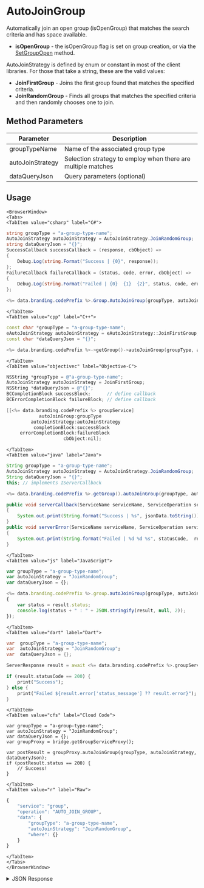 # AutoJoinGroup

Automatically join an open group (isOpenGroup) that matches the search criteria and has space available.

- **isOpenGroup** - the isOpenGroup flag is set on group creation, or via the [SetGroupOpen](/api/capi/group/setgroupopen) method.

AutoJoinStrategy is defined by enum or constant in most of the client libraries.  For those that take a string, these are the valid values:

- **JoinFirstGroup** - Joins the first group found that matches the specified criteria.
- **JoinRandomGroup** - Finds all groups that matches the specified criteria and then randomly chooses one to join.

<PartialServop service_name="group" operation_name="AUTO_JOIN_GROUP" />

## Method Parameters
Parameter | Description
--------- | -----------
groupTypeName | Name of the associated group type
autoJoinStrategy | Selection strategy to employ when there are multiple matches
dataQueryJson | Query parameters (optional)

## Usage

```mdx-code-block
<BrowserWindow>
<Tabs>
<TabItem value="csharp" label="C#">
```

```csharp
string groupType = "a-group-type-name";
AutoJoinStrategy autoJoinStrategy = AutoJoinStrategy.JoinRandomGroup;
string dataQueryJson = "{}";
SuccessCallback successCallback = (response, cbObject) =>
{
    Debug.Log(string.Format("Success | {0}", response));
};
FailureCallback failureCallback = (status, code, error, cbObject) =>
{
    Debug.Log(string.Format("Failed | {0}  {1}  {2}", status, code, error));
};

<%= data.branding.codePrefix %>.Group.AutoJoinGroup(groupType, autoJoinStrategy, dataQueryJson, successCallback, failureCallback);
```

```mdx-code-block
</TabItem>
<TabItem value="cpp" label="C++">
```

```cpp
const char *groupType = "a-group-type-name";
eAutoJoinStrategy autoJoinStrategy = eAutoJoinStrategy::JoinFirstGroup;
const char *dataQueryJson = "{}";

<%= data.branding.codePrefix %>->getGroup()->autoJoinGroup(groupType, autoJoinStrategy, dataQueryJson, this);
```

```mdx-code-block
</TabItem>
<TabItem value="objectivec" label="Objective-C">
```

```objectivec
NSString *groupType = @"a-group-type-name";
AutoJoinStrategy autoJoinStrategy = JoinFirstGroup;
NSString *dataQueryJson = @"{}";
BCCompletionBlock successBlock;      // define callback
BCErrorCompletionBlock failureBlock; // define callback

[[<%= data.branding.codePrefix %> groupService]
            autoJoinGroup:groupType
         autoJoinStrategy:autoJoinStrategy
          completionBlock:successBlock
     errorCompletionBlock:failureBlock
		             cbObject:nil];
```

```mdx-code-block
</TabItem>
<TabItem value="java" label="Java">
```

```java
String groupType = "a-group-type-name";
AutoJoinStrategy autoJoinStrategy = AutoJoinStrategy.JoinRandomGroup;
String dataQueryJson = "{}";
this; // implements IServerCallback

<%= data.branding.codePrefix %>.getGroup().autoJoinGroup(groupType, autoJoinStrategy, dataQueryJson, this);

public void serverCallback(ServiceName serviceName, ServiceOperation serviceOperation, JSONObject jsonData)
{
    System.out.print(String.format("Success | %s", jsonData.toString()));
}
public void serverError(ServiceName serviceName, ServiceOperation serviceOperation, int statusCode, int reasonCode, String jsonError)
{
    System.out.print(String.format("Failed | %d %d %s", statusCode,  reasonCode, jsonError.toString()));
}
```

```mdx-code-block
</TabItem>
<TabItem value="js" label="JavaScript">
```

```javascript
var groupType = "a-group-type-name";
var autoJoinStrategy = "JoinRandomGroup";
var dataQueryJson = {};

<%= data.branding.codePrefix %>.group.autoJoinGroup(groupType, autoJoinStrategy, dataQueryJson, result =>
{
	var status = result.status;
	console.log(status + " : " + JSON.stringify(result, null, 2));
});
```

```mdx-code-block
</TabItem>
<TabItem value="dart" label="Dart">
```

```dart
var  groupType = "a-group-type-name";
var  autoJoinStrategy = "JoinRandomGroup";
var  dataQueryJson = {};

ServerResponse result = await <%= data.branding.codePrefix %>.groupService.autoJoinGroup(groupType:groupType, autoJoinStrategy:autoJoinStrategy, dataQueryJson:dataQueryJson);

if (result.statusCode == 200) {
    print("Success");
} else {
    print("Failed ${result.error['status_message'] ?? result.error}");
}
```

```mdx-code-block
</TabItem>
<TabItem value="cfs" label="Cloud Code">
```

```cfscript
var groupType = "a-group-type-name";
var autoJoinStrategy = "JoinRandomGroup";
var dataQueryJson = {};
var groupProxy = bridge.getGroupServiceProxy();

var postResult = groupProxy.autoJoinGroup(groupType, autoJoinStrategy, dataQueryJson);
if (postResult.status == 200) {
    // Success!
}
```

```mdx-code-block
</TabItem>
<TabItem value="r" label="Raw">
```

```r
{
	"service": "group",
	"operation": "AUTO_JOIN_GROUP",
	"data": {
		"groupType": "a-group-type-name",
		"autoJoinStrategy": "JoinRandomGroup",
		"where": {}
	}
}
```

```mdx-code-block
</TabItem>
</Tabs>
</BrowserWindow>
```

<details>
<summary>JSON Response</summary>

```json
{
    "status": 200,
    "data": {
        "gameId": "20595",
        "groupId": "fee55a37-5e86-43e8-942e-06bcbe1b701e",
        "ownerId": "ee8cad26-16f2-4ef8-9045-3aab84ce6362",
        "name": "group-1",
        "groupType": "test2",
        "createdAt": 1462223553243,
        "updatedAt": 1462223553243,
        "members": {
            "ee8cad26-16f2-4ef8-9045-3aab84ce6362": {
                "role": "OWNER",
                "attributes": {}
            },
            "295c510f-507f-4bcf-80e1-ebc73708ec3c": {
                "role": "MEMBER",
                "attributes": {}
            }
        },
        "pendingMembers": {},
        "version": 1,
        "data": {},
        "isOpenGroup": false,
        "defaultMemberAttributes": {},
        "memberCount": 2,
        "invitedPendingMemberCount": 0,
        "requestingPendingMemberCount": 0,
        "acl": {
            "member": 2,
            "other": 1
        }
    }
}
```
</details>

